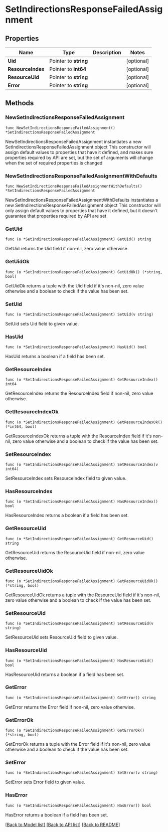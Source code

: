 # SetIndirectionsResponseFailedAssignment

## Properties

Name | Type | Description | Notes
------------ | ------------- | ------------- | -------------
**Uid** | Pointer to **string** |  | [optional] 
**ResourceIndex** | Pointer to **int64** |  | [optional] 
**ResourceUid** | Pointer to **string** |  | [optional] 
**Error** | Pointer to **string** |  | [optional] 

## Methods

### NewSetIndirectionsResponseFailedAssignment

`func NewSetIndirectionsResponseFailedAssignment() *SetIndirectionsResponseFailedAssignment`

NewSetIndirectionsResponseFailedAssignment instantiates a new SetIndirectionsResponseFailedAssignment object
This constructor will assign default values to properties that have it defined,
and makes sure properties required by API are set, but the set of arguments
will change when the set of required properties is changed

### NewSetIndirectionsResponseFailedAssignmentWithDefaults

`func NewSetIndirectionsResponseFailedAssignmentWithDefaults() *SetIndirectionsResponseFailedAssignment`

NewSetIndirectionsResponseFailedAssignmentWithDefaults instantiates a new SetIndirectionsResponseFailedAssignment object
This constructor will only assign default values to properties that have it defined,
but it doesn't guarantee that properties required by API are set

### GetUid

`func (o *SetIndirectionsResponseFailedAssignment) GetUid() string`

GetUid returns the Uid field if non-nil, zero value otherwise.

### GetUidOk

`func (o *SetIndirectionsResponseFailedAssignment) GetUidOk() (*string, bool)`

GetUidOk returns a tuple with the Uid field if it's non-nil, zero value otherwise
and a boolean to check if the value has been set.

### SetUid

`func (o *SetIndirectionsResponseFailedAssignment) SetUid(v string)`

SetUid sets Uid field to given value.

### HasUid

`func (o *SetIndirectionsResponseFailedAssignment) HasUid() bool`

HasUid returns a boolean if a field has been set.

### GetResourceIndex

`func (o *SetIndirectionsResponseFailedAssignment) GetResourceIndex() int64`

GetResourceIndex returns the ResourceIndex field if non-nil, zero value otherwise.

### GetResourceIndexOk

`func (o *SetIndirectionsResponseFailedAssignment) GetResourceIndexOk() (*int64, bool)`

GetResourceIndexOk returns a tuple with the ResourceIndex field if it's non-nil, zero value otherwise
and a boolean to check if the value has been set.

### SetResourceIndex

`func (o *SetIndirectionsResponseFailedAssignment) SetResourceIndex(v int64)`

SetResourceIndex sets ResourceIndex field to given value.

### HasResourceIndex

`func (o *SetIndirectionsResponseFailedAssignment) HasResourceIndex() bool`

HasResourceIndex returns a boolean if a field has been set.

### GetResourceUid

`func (o *SetIndirectionsResponseFailedAssignment) GetResourceUid() string`

GetResourceUid returns the ResourceUid field if non-nil, zero value otherwise.

### GetResourceUidOk

`func (o *SetIndirectionsResponseFailedAssignment) GetResourceUidOk() (*string, bool)`

GetResourceUidOk returns a tuple with the ResourceUid field if it's non-nil, zero value otherwise
and a boolean to check if the value has been set.

### SetResourceUid

`func (o *SetIndirectionsResponseFailedAssignment) SetResourceUid(v string)`

SetResourceUid sets ResourceUid field to given value.

### HasResourceUid

`func (o *SetIndirectionsResponseFailedAssignment) HasResourceUid() bool`

HasResourceUid returns a boolean if a field has been set.

### GetError

`func (o *SetIndirectionsResponseFailedAssignment) GetError() string`

GetError returns the Error field if non-nil, zero value otherwise.

### GetErrorOk

`func (o *SetIndirectionsResponseFailedAssignment) GetErrorOk() (*string, bool)`

GetErrorOk returns a tuple with the Error field if it's non-nil, zero value otherwise
and a boolean to check if the value has been set.

### SetError

`func (o *SetIndirectionsResponseFailedAssignment) SetError(v string)`

SetError sets Error field to given value.

### HasError

`func (o *SetIndirectionsResponseFailedAssignment) HasError() bool`

HasError returns a boolean if a field has been set.


[[Back to Model list]](../README.md#documentation-for-models) [[Back to API list]](../README.md#documentation-for-api-endpoints) [[Back to README]](../README.md)


